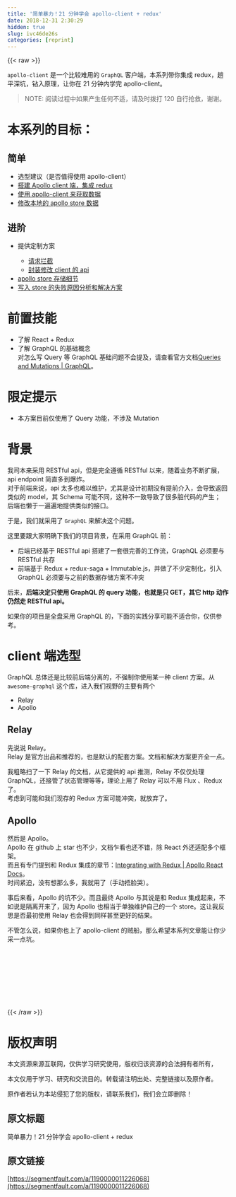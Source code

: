 ```yaml
---
title: '简单暴力！21 分钟学会 apollo-client + redux' 
date: 2018-12-31 2:30:29
hidden: true
slug: ivc46de26s
categories: [reprint]
---
```


{{< raw >}}

                    
<p><code>apollo-client</code> 是一个比较难用的 <code>GraphQL</code> 客户端，本系列带你集成 redux，趟平深坑，钻入原理，让你在 21 分钟内学完 apollo-client。</p>
<blockquote><p>NOTE: 阅读过程中如果产生任何不适，请及时拨打 120 自行抢救，谢谢。</p></blockquote>
<h1 id="articleHeader0">本系列的目标：</h1>
<h2 id="articleHeader1">简单</h2>
<ul>
<li>选型建议（是否值得使用 apollo-client）</li>
<li><a href="https://segmentfault.com/a/1190000011226353">搭建 Apollo client 端，集成 redux</a></li>
<li><a href="https://segmentfault.com/a/1190000011226445" target="_blank">使用 apollo-client 来获取数据</a></li>
<li><a href="https://segmentfault.com/a/1190000011226756">修改本地的 apollo store 数据</a></li>
</ul>
<h2 id="articleHeader2">进阶</h2>
<ul>
<li>
<p>提供定制方案</p>
<ul>
<li><a href="https://segmentfault.com/a/1190000011226555" target="_blank">请求拦截</a></li>
<li><a href="https://segmentfault.com/a/1190000011226621">封装修改 client 的 api</a></li>
</ul>
</li>
<li><a href="https://segmentfault.com/a/1190000011226882" target="_blank">apollo store 存储细节</a></li>
<li><a href="https://segmentfault.com/a/1190000011226965">写入 store 的失败原因分析和解决方案</a></li>
</ul>
<h1 id="articleHeader3">前置技能</h1>
<ul>
<li>了解 React + Redux</li>
<li>了解 GraphQL 的基础概念<br>  对怎么写 Query 等 GraphQL 基础问题不会提及，请查看官方文档<a href="http://graphql.org/learn/queries/" rel="nofollow noreferrer" target="_blank">Queries and Mutations | GraphQL</a>。</li>
</ul>
<h1 id="articleHeader4">限定提示</h1>
<ul><li>本方案目前仅使用了 Query 功能，不涉及 Mutation</li></ul>
<h1 id="articleHeader5">背景</h1>
<p>我司本来采用 RESTful api，但是完全遵循 RESTful 以来，随着业务不断扩展，api endpoint 简直多到爆炸。<br>对于前端来说，api 太多也难以维护，尤其是设计初期没有提前介入，会导致返回类似的 model，其 Schema 可能不同，这种不一致导致了很多脏代码的产生；<br>后端也懒于一遍遍地提供类似的接口。</p>
<p>于是，我们就采用了 <code>GraphQL</code> 来解决这个问题。</p>
<p>这里要跟大家明确下我们的项目背景，在采用 GraphQL 前：</p>
<ul>
<li>后端已经基于 RESTful api 搭建了一套很完善的工作流，GraphQL 必须要与 RESTful 共存</li>
<li>前端基于 Redux + redux-saga + Immutable.js，并做了不少定制化，引入 GraphQL 必须要与之前的数据存储方案不冲突</li>
</ul>
<p>后来，<strong>后端决定只使用 GraphQL 的 query 功能，也就是只 GET，其它 http 动作仍然走 RESTful api。</strong></p>
<p>如果你的项目是全盘采用 GraphQL 的，下面的实践分享可能不适合你，仅供参考。</p>
<h1 id="articleHeader6">client 端选型</h1>
<p>GraphQL 总体还是比较前后端分离的，不强制你使用某一种 client 方案。从 <code>awesome-graphql</code> 这个库，进入我们视野的主要有两个</p>
<ul>
<li>Relay</li>
<li>Apollo</li>
</ul>
<h2 id="articleHeader7">Relay</h2>
<p>先说说 Relay。<br>Relay 是官方出品和推荐的，也是默认的配套方案。文档和解决方案更齐全一点。</p>
<p>我粗略扫了一下 Relay 的文档，从它提供的 api 推测，Relay 不仅仅处理 GraphQL，还接管了状态管理等等，理论上用了 Relay 可以不用 Flux 、Redux 了。<br>考虑到可能和我们现存的 Redux 方案可能冲突，就放弃了。</p>
<h2 id="articleHeader8">Apollo</h2>
<p>然后是 Apollo。<br>Apollo 在 github 上 star 也不少，文档乍看也还不错，除 React 外还适配多个框架。<br>而且有专门提到和 Redux 集成的章节：<a href="http://dev.apollodata.com/react/redux.html" rel="nofollow noreferrer" target="_blank">Integrating with Redux | Apollo React Docs</a>。<br>时间紧迫，没有想那么多，我就用了（手动捂脸哭）。</p>
<p>事后来看，Apollo 的坑不少。而且最终 Apollo 与其说是和 Redux 集成起来，不如说是隔离开来了，因为 Apollo 也相当于单独维护自己的一个 store。这让我反思是否最初使用 Relay 也会得到同样甚至更好的结果。</p>
<p>不管怎么说，如果你也上了 apollo-client 的贼船，那么希望本系列文章能让你少采一点坑。</p>
<p><br><br><br><br><br><br><br></p>

                
{{< /raw >}}

# 版权声明
本文资源来源互联网，仅供学习研究使用，版权归该资源的合法拥有者所有，

本文仅用于学习、研究和交流目的。转载请注明出处、完整链接以及原作者。

原作者若认为本站侵犯了您的版权，请联系我们，我们会立即删除！

## 原文标题
简单暴力！21 分钟学会 apollo-client + redux

## 原文链接
[https://segmentfault.com/a/1190000011226068](https://segmentfault.com/a/1190000011226068)

